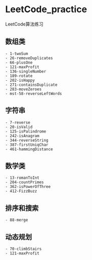 # LeetCode_practice
LeetCode算法练习
## 数组类
    - 1-twoSum
    - 26-removeDuplicates
    - 66-plusOne
    - 121-maxProfit
    - 136-singleNumber
    - 189-rotate
    - 202-isHappy
    - 271-containsDuplicate
    - 283-moveZeroes
    - mst-58-reverseLeftWords

## 字符串
    - 7-reverse
    - 20-isValid
    - 125-isPalindrome
    - 242-isAnagram
    - 344-reverseString
    - 387-firstUniqChar
    - 461-hammingDistance
    
## 数学类
    - 13-romanToInt
    - 204-countPrimes
    - 362-isPowerOfThree
    - 412-FizzBuzz

## 排序和搜索
    - 88-merge

## 动态规划
    - 70-climbStairs
    - 121-maxProfit


